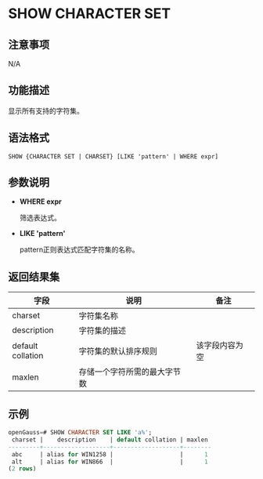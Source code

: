 # SHOW CHARACTER SET

## 注意事项

N/A

## 功能描述

显示所有支持的字符集。

## 语法格式

```
SHOW {CHARACTER SET | CHARSET} [LIKE 'pattern' | WHERE expr]
```

## 参数说明

- **WHERE expr**

  筛选表达式。

- **LIKE 'pattern'**

  pattern正则表达式匹配字符集的名称。

## 返回结果集

| 字段          | 说明                         | 备注       |
| ----------------- | ---------------------------- | ----------- |
| charset           | 字符集名称       |  |
| description       | 字符集的描述 |  |
| default collation | 字符集的默认排序规则         | 该字段内容为空 |
| maxlen            | 存储一个字符所需的最大字节数 |    | 

## 示例

```sql
openGauss=# SHOW CHARACTER SET LIKE 'a%';
 charset |    description    | default collation | maxlen
---------+-------------------+-------------------+--------
 abc     | alias for WIN1258 |                   |      1
 alt     | alias for WIN866  |                   |      1
(2 rows)
```